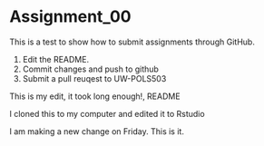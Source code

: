 # Assignment_00

This is a test to show how to submit assignments through GitHub.

1. Edit the README. 
2. Commit changes and push to github
3. Submit a pull reuqest to UW-POLS503

This is my edit, it took long enough!, README

I cloned this to my computer and edited it to Rstudio

I am making a new change on Friday. This is it.